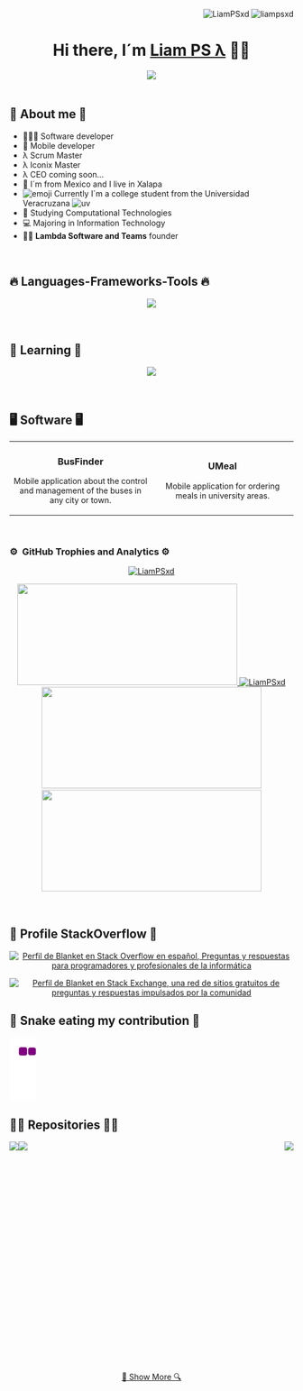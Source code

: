 <p align="right">
  <img src="https://visitor-badge.glitch.me/badge?page_id=LiamPSxd.LiamPSxd" alt="LiamPSxd" />
  <img src="https://komarev.com/ghpvc/?username=liampsxd&label=Profile%20views&color=0e75b6&style=flat" alt="liampsxd" />
</p>

<div align="center">
  <h1><strong>Hi there, I´m <a href="">Liam PS λ</a> 👋🏽</strong></h1>
  <!-- <img src="https://user-images.githubusercontent.com/112488911/232362540-6f0e771f-b72b-4ba1-bab2-97b4771f9ec7.png"> -->
  <img src="https://user-images.githubusercontent.com/112488911/233402213-f93260ed-e3b1-4cb4-bbc6-27c3cf9ad63a.jpg">
</div>
<br>

## 🐣 About me 🐣
- 👨🏽‍💻 Software developer
- 📲 Mobile developer
- λ Scrum Master
- λ Iconix Master
- λ CEO coming soon...
- 🌮 I´m from Mexico and I live in Xalapa
- ![emoji](https://user-images.githubusercontent.com/112488911/232339119-547cb1e1-41c3-4799-b22f-33fdaba38e5d.png) Currently I´m a college student from the Universidad Veracruzana ![uv](https://user-images.githubusercontent.com/112488911/232339151-cd3e42ee-7016-4098-82bc-94b1a9d6ddc4.jpg)
- 🦾 Studying Computational Technologies
- 💻 Majoring in Information Technology
- 🧑‍🏫 <strong>Lambda Software and Teams</strong> founder
<br>

## 🔥 Languages-Frameworks-Tools 🔥
<p align="center">
  <a href="https://skillicons.dev">
    <img src="https://skillicons.dev/icons?i=androidstudio,angular,bootstrap,c,cpp,css,django,docker,dotnet,express,firebase,flask,git,github,gradle,html,java,js,kotlin,linux,mongodb,mysql,nginx,nodejs,php,postman,powershell,py,react,spring,sqlite,stackoverflow,vscode&perline=10&theme=light" />
  </a>
</p>
<br>

## 🧠 Learning 🧠
<p align="center">
  <a href="https://skillicons.dev">
    <img src="https://skillicons.dev/icons?i=arduino,discord,githubactions,redis&perline=10&theme=dark" />
  </a>
</p>
<br>

## 🖥️ Software 🖥️
<table>
<tr>
  <td width="50%">
    <h3 align="center"><strong>BusFinder</strong></h3>
    <div align="center">
      <p>Mobile application about the control and management of the buses in any city or town.</p>
    </div>                                                                                
  </td>

  <td width="50%">
    <h3 align="center"><strong>UMeal</strong></h3>
    <div align="center">
      <p>Mobile application for ordering meals in university areas.</p>
    </div>
  </td>
</table>
</div>
<br>

### ⚙️ &nbsp;GitHub Trophies and Analytics ⚙️
<p align="center">
  <a href="https://github.com/ryo-ma/github-profile-trophy">
    <img src="https://github-profile-trophy.vercel.app/?username=LiamPSxd" alt="LiamPSxd" />
  </a>
</p>

<p align="center">
  <a href="https://github.com/LiamPSxd">
    <img width=390 height="180em" src="https://github-readme-stats-eight-theta.vercel.app/api?username=LiamPSxd&show_icons=true&theme=dark&include_all_commits=true&count_private=true"/>
  </a>

  <a href="https://github.com/LiamPSxd/github-readme-streak-stats" title="Go to Source">
    <img width=390 height="180em" src="https://github-readme-streak-stats.herokuapp.com/?user=LiamPSxd&theme=dark&border=61dafb&hide_border=true" alt="LiamPSxd" />
  </a>

  <a href="https://github.com/LiamPSxd/github-readme-stats" title="Go to Source">
    <img width=390 height="180em" src="https://github-readme-stats.vercel.app/api?username=LiamPSxd&show_icons=true&theme=dark&border_color=61dafb&hide_border=true" />
  </a>

  <a href="https://github.com/LiamPSxd/github-readme-stats">
    <img width=390 height="180em" src="https://github-readme-stats.vercel.app/api/top-langs/?username=LiamPSxd&hide=c%23&title_color=61dafb&text_color=ffffff&icon_color=61dafb&bg_color=20232a&langs_count=8&layout=compact&border_color=61dafb&hide_border=true&theme=dark" />
  </a>
</p>
<br>

## 📎 Profile StackOverflow 📎
<div align="center">
  <a href="https://es.stackoverflow.com/users/326901/blanket"><img src="https://es.stackoverflow.com/users/flair/326901.png" width="208" height="58" alt="Perfil de Blanket en Stack Overflow en espa&#241;ol, Preguntas y respuestas para programadores y profesionales de la inform&#225;tica" title="Perfil de Blanket en Stack Overflow en espa&#241;ol, Preguntas y respuestas para programadores y profesionales de la inform&#225;tica"></a>

  <a href="https://stackexchange.com/users/28383737"><img src="https://stackexchange.com/users/flair/28383737.png" width="208" height="58" alt="Perfil de Blanket en Stack Exchange, una red de sitios gratuitos de preguntas y respuestas impulsados por la comunidad" title="Perfil de Blanket en Stack Exchange, una red de sitios gratuitos de preguntas y respuestas impulsados por la comunidad"></a>
</div>

## 🐍 Snake eating my contribution 🐍
![snake gif](https://github.com/LiamPSxd/LiamPSxd/blob/output/github-contribution-grid-snake.gif)
<br>

## 👨‍💻 Repositories 👨‍💻
<div width="100%" align="center">
  <a href="https://github.com/LiamPSxd/Respawn" title="Desarrollo de Software">
    <img align="left" height="150" src="https://github-readme-stats.vercel.app/api/pin/?username=LiamPSxd&repo=Respawn&theme=light&border_color=dark&border_radius=20">
  </a>

  <a href="https://github.com/LiamPSxd/78927-mat" title="T4IS">
    <img align="right" height="150" src="https://github-readme-stats.vercel.app/api/pin/?username=LiamPSxd&repo=78927-mat&theme=light&border_color=dark&border_radius=20">
  </a>

  <a href="https://github.com/LiamPSxd/78928" title="TW">
    <img align="left" height="150" src="https://github-readme-stats.vercel.app/api/pin/?username=LiamPSxd&repo=78928&theme=light&border_color=dark&border_radius=20">
  </a>
  <br><br><br><br><br><br>
  <br><br><br><br><br><br>
  <br><br><br><br><br><br>
  <br><br><br><br><br><br>
  <a align="center" href="https://github.com/LiamPSxd?tab=repositories" title="Show Repositories">🔎 Show More 🔍</a>
</div>
